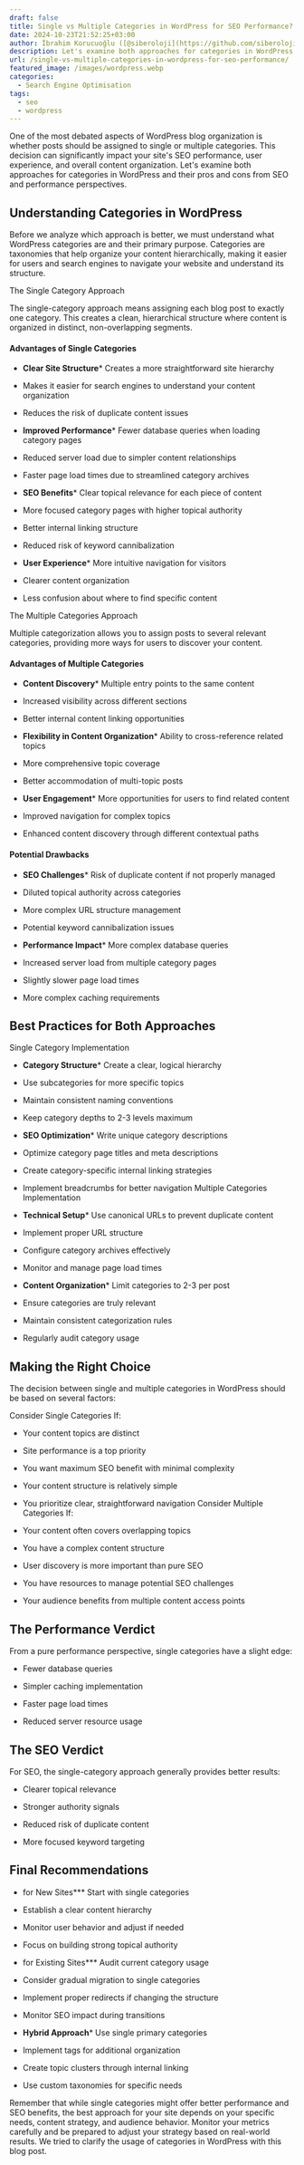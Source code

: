 ```yaml
---
draft: false
title: Single vs Multiple Categories in WordPress for SEO Performance?
date: 2024-10-23T21:52:25+03:00
author: İbrahim Korucuoğlu ([@siberoloji](https://github.com/siberoloji))
description: Let's examine both approaches for categories in WordPress and their pros and cons from SEO and performance perspectives.
url: /single-vs-multiple-categories-in-wordpress-for-seo-performance/
featured_image: /images/wordpress.webp
categories:
  - Search Engine Optimisation
tags:
  - seo
  - wordpress
---
```

One of the most debated aspects of WordPress blog organization is whether posts should be assigned to single or multiple categories. This decision can significantly impact your site's SEO performance, user experience, and overall content organization. Let's examine both approaches for categories in WordPress and their pros and cons from SEO and performance perspectives.

## Understanding Categories in WordPress

Before we analyze which approach is better, we must understand what WordPress categories are and their primary purpose. Categories are taxonomies that help organize your content hierarchically, making it easier for users and search engines to navigate your website and understand its structure.

The Single Category Approach

The single-category approach means assigning each blog post to exactly one category. This creates a clean, hierarchical structure where content is organized in distinct, non-overlapping segments.
#### Advantages of Single Categories
* **Clear Site Structure*** Creates a more straightforward site hierarchy

* Makes it easier for search engines to understand your content organization

* Reduces the risk of duplicate content issues

* **Improved Performance*** Fewer database queries when loading category pages

* Reduced server load due to simpler content relationships

* Faster page load times due to streamlined category archives

* **SEO Benefits*** Clear topical relevance for each piece of content

* More focused category pages with higher topical authority

* Better internal linking structure

* Reduced risk of keyword cannibalization

* **User Experience*** More intuitive navigation for visitors

* Clearer content organization

* Less confusion about where to find specific content

The Multiple Categories Approach

Multiple categorization allows you to assign posts to several relevant categories, providing more ways for users to discover your content.
#### Advantages of Multiple Categories
* **Content Discovery*** Multiple entry points to the same content

* Increased visibility across different sections

* Better internal content linking opportunities

* **Flexibility in Content Organization*** Ability to cross-reference related topics

* More comprehensive topic coverage

* Better accommodation of multi-topic posts

* **User Engagement*** More opportunities for users to find related content

* Improved navigation for complex topics

* Enhanced content discovery through different contextual paths
#### Potential Drawbacks
* **SEO Challenges*** Risk of duplicate content if not properly managed

* Diluted topical authority across categories

* More complex URL structure management

* Potential keyword cannibalization issues

* **Performance Impact*** More complex database queries

* Increased server load from multiple category pages

* Slightly slower page load times

* More complex caching requirements

## Best Practices for Both Approaches

Single Category Implementation
* **Category Structure*** Create a clear, logical hierarchy

* Use subcategories for more specific topics

* Maintain consistent naming conventions

* Keep category depths to 2-3 levels maximum

* **SEO Optimization*** Write unique category descriptions

* Optimize category page titles and meta descriptions

* Create category-specific internal linking strategies

* Implement breadcrumbs for better navigation
Multiple Categories Implementation
* **Technical Setup*** Use canonical URLs to prevent duplicate content

* Implement proper URL structure

* Configure category archives effectively

* Monitor and manage page load times

* **Content Organization*** Limit categories to 2-3 per post

* Ensure categories are truly relevant

* Maintain consistent categorization rules

* Regularly audit category usage
## Making the Right Choice

The decision between single and multiple categories in WordPress should be based on several factors:

Consider Single Categories If:
* Your content topics are distinct

* Site performance is a top priority

* You want maximum SEO benefit with minimal complexity

* Your content structure is relatively simple

* You prioritize clear, straightforward navigation
Consider Multiple Categories If:
* Your content often covers overlapping topics

* You have a complex content structure

* User discovery is more important than pure SEO

* You have resources to manage potential SEO challenges

* Your audience benefits from multiple content access points
## The Performance Verdict

From a pure performance perspective, single categories have a slight edge:
* Fewer database queries

* Simpler caching implementation

* Faster page load times

* Reduced server resource usage
## The SEO Verdict

For SEO, the single-category approach generally provides better results:
* Clearer topical relevance

* Stronger authority signals

* Reduced risk of duplicate content

* More focused keyword targeting
## Final Recommendations
* for New Sites*** Start with single categories

* Establish a clear content hierarchy

* Monitor user behavior and adjust if needed

* Focus on building strong topical authority

* for Existing Sites*** Audit current category usage

* Consider gradual migration to single categories

* Implement proper redirects if changing the structure

* Monitor SEO impact during transitions

* **Hybrid Approach*** Use single primary categories

* Implement tags for additional organization

* Create topic clusters through internal linking

* Use custom taxonomies for specific needs

Remember that while single categories might offer better performance and SEO benefits, the best approach for your site depends on your specific needs, content strategy, and audience behavior. Monitor your metrics carefully and be prepared to adjust your strategy based on real-world results. We tried to clarify the usage of categories in WordPress with this blog post.

